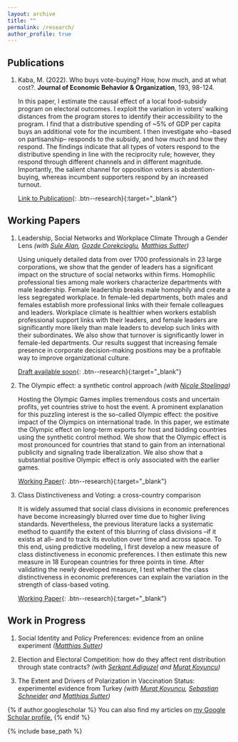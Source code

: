 ```yaml
---
layout: archive
title: ""
permalink: /research/
author_profile: true
---
```



## Publications

1. Kaba, M. (2022). Who buys vote-buying? How, how much, and at what cost?. **Journal of Economic Behavior & Organization**, 193, 98-124.

	In this paper, I estimate the causal effect of a local food-subsidy program on electoral outcomes. I exploit the variation in voters’ walking distances from the program stores to identify their accessibility to the program. I find that a distributive spending of ~5% of GDP per capita buys an additional vote for the incumbent. I then investigate who –based on partisanship– responds to the subsidy, and how much and how they respond. The findings indicate that all types of voters respond to the distributive spending in line with the reciprocity rule; however, they respond through different channels and in different magnitude. Importantly, the salient channel for opposition voters is abstention-buying, whereas incumbent supporters respond by an increased turnout.

	[Link to Publication](https://www.sciencedirect.com/science/article/abs/pii/S0167268121004704){: .btn--research}{:target="_blank"}

## Working Papers

1. Leadership, Social Networks and Workplace Climate Through a Gender Lens
	*(with [Sule Alan](https://sulealan.com/), [Gozde Corekcioglu](https://www.gozdecorekcioglu.com), [Matthias Sutter](https://www.coll.mpg.de/matthias-sutter))*
	
	Using uniquely detailed data from over 1700 professionals in 23 large corporations, we show that the gender of leaders has a significant impact on the structure of social networks within firms. Homophilic professional ties among male workers characterize departments with male leadership. Female leadership breaks male homophily and create a less segregated workplace. In female-led departments, both males and females establish more professional links with their female colleagues and leaders.  Workplace climate is healthier when workers establish professional support links with their leaders, and female leaders are significantly more likely than male leaders to develop such links with their subordinates. We also show that turnover is significantly lower in female-led departments. Our results suggest that increasing female presence in corporate decision-making positions may be a profitable way to improve organizational culture.
	
	[Draft available soon](){: .btn--research}{:target="_blank"}
	
2. The Olympic effect: a synthetic control approach
	*(with [Nicole Stoelinga](https://www.nicolestoelinga.com/home))*
	
	Hosting the Olympic Games implies tremendous costs and uncertain profits, yet countries strive to host the event. A prominent explanation for this puzzling interest is the so-called Olympic effect: the positive impact of the Olympics on international trade. In this paper, we estimate the Olympic effect on long-term exports for host and bidding countries using the synthetic control method. We show that the Olympic effect is most pronounced for countries that stand to gain from an international publicity and signaling trade liberalization. We also show that a substantial positive Olympic effect is only associated with the earlier games.	
	
	[Working Paper](/files/The_Olympic_Effect_June_2022.pdf){: .btn--research}{:target="_blank"}
	
3. Class Distinctiveness and Voting: a cross-country comparison
	
	It is widely assumed that social class divisions in economic preferences have become increasingly blurred over time due to higher living standards. Nevertheless, the previous literature lacks a systematic method to quantify the extent of this blurring of class divisions –if it exists at all– and to track its evolution over time and across space. To this end, using predictive modeling, I first develop a new measure of class distinctiveness in economic preferences. I then estimate this new measure in 18 European countries for three points in time. After validating the newly developed measure, I test whether the class distinctiveness in economic preferences can explain the variation in the strength of class-based voting.
	
	[Working Paper](/files/Class_voting_paper.pdf){: .btn--research}{:target="_blank"}

## Work in Progress
	
1. Social Identity and Policy Preferences: evidence from an online experiment
	*([Matthias Sutter](https://www.coll.mpg.de/matthias-sutter))*
	
2. Election and Electoral Competition: how do they affect rent distribution through state contracts?
	*(with [Serkant Adiguzel](https://serkantadiguzel.com/) and [Murat Koyuncu](https://academics.boun.edu.tr/mkoyuncu/))*

3. The Extent and Drivers of Polarization in Vaccination Status: experimentel evidence from Turkey 
	*(with [Murat Koyuncu](https://academics.boun.edu.tr/mkoyuncu/), [Sebastian Schneider](https://sebastianoschneider.com/) and [Matthias Sutter](https://www.coll.mpg.de/matthias-sutter))*

{% if author.googlescholar %}
  You can also find my articles on <u><a href="{{author.googlescholar}}">my Google Scholar profile</a>.</u>
{% endif %}

{% include base_path %}

<!--- {% for post in site.publications reversed %}
  {% include archive-single.html %}
{% endfor %} --->


